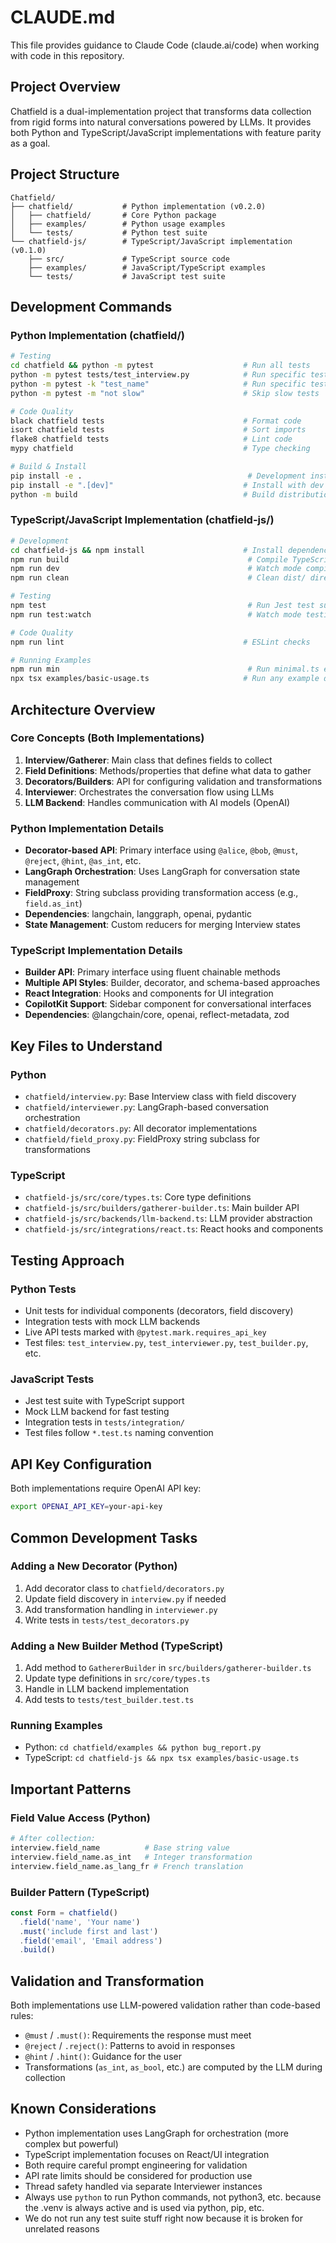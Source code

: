 # CLAUDE.md

This file provides guidance to Claude Code (claude.ai/code) when working with code in this repository.

## Project Overview

Chatfield is a dual-implementation project that transforms data collection from rigid forms into natural conversations powered by LLMs. It provides both Python and TypeScript/JavaScript implementations with feature parity as a goal.

## Project Structure

```
Chatfield/
├── chatfield/           # Python implementation (v0.2.0)
│   ├── chatfield/       # Core Python package
│   ├── examples/        # Python usage examples
│   └── tests/           # Python test suite
└── chatfield-js/        # TypeScript/JavaScript implementation (v0.1.0)
    ├── src/             # TypeScript source code
    ├── examples/        # JavaScript/TypeScript examples
    └── tests/           # JavaScript test suite
```

## Development Commands

### Python Implementation (chatfield/)

```bash
# Testing
cd chatfield && python -m pytest                    # Run all tests
python -m pytest tests/test_interview.py            # Run specific test file
python -m pytest -k "test_name"                     # Run specific test
python -m pytest -m "not slow"                      # Skip slow tests

# Code Quality
black chatfield tests                               # Format code
isort chatfield tests                               # Sort imports
flake8 chatfield tests                              # Lint code
mypy chatfield                                      # Type checking

# Build & Install
pip install -e .                                     # Development install
pip install -e ".[dev]"                             # Install with dev dependencies
python -m build                                     # Build distribution
```

### TypeScript/JavaScript Implementation (chatfield-js/)

```bash
# Development
cd chatfield-js && npm install                      # Install dependencies
npm run build                                        # Compile TypeScript to dist/
npm run dev                                          # Watch mode compilation
npm run clean                                        # Clean dist/ directory

# Testing
npm test                                             # Run Jest test suite
npm run test:watch                                   # Watch mode testing

# Code Quality
npm run lint                                        # ESLint checks

# Running Examples
npm run min                                          # Run minimal.ts example
npx tsx examples/basic-usage.ts                     # Run any example directly
```

## Architecture Overview

### Core Concepts (Both Implementations)

1. **Interview/Gatherer**: Main class that defines fields to collect
2. **Field Definitions**: Methods/properties that define what data to gather
3. **Decorators/Builders**: API for configuring validation and transformations
4. **Interviewer**: Orchestrates the conversation flow using LLMs
5. **LLM Backend**: Handles communication with AI models (OpenAI)

### Python Implementation Details

- **Decorator-based API**: Primary interface using `@alice`, `@bob`, `@must`, `@reject`, `@hint`, `@as_int`, etc.
- **LangGraph Orchestration**: Uses LangGraph for conversation state management
- **FieldProxy**: String subclass providing transformation access (e.g., `field.as_int`)
- **Dependencies**: langchain, langgraph, openai, pydantic
- **State Management**: Custom reducers for merging Interview states

### TypeScript Implementation Details

- **Builder API**: Primary interface using fluent chainable methods
- **Multiple API Styles**: Builder, decorator, and schema-based approaches
- **React Integration**: Hooks and components for UI integration
- **CopilotKit Support**: Sidebar component for conversational interfaces
- **Dependencies**: @langchain/core, openai, reflect-metadata, zod

## Key Files to Understand

### Python
- `chatfield/interview.py`: Base Interview class with field discovery
- `chatfield/interviewer.py`: LangGraph-based conversation orchestration
- `chatfield/decorators.py`: All decorator implementations
- `chatfield/field_proxy.py`: FieldProxy string subclass for transformations

### TypeScript
- `chatfield-js/src/core/types.ts`: Core type definitions
- `chatfield-js/src/builders/gatherer-builder.ts`: Main builder API
- `chatfield-js/src/backends/llm-backend.ts`: LLM provider abstraction
- `chatfield-js/src/integrations/react.ts`: React hooks and components

## Testing Approach

### Python Tests
- Unit tests for individual components (decorators, field discovery)
- Integration tests with mock LLM backends
- Live API tests marked with `@pytest.mark.requires_api_key`
- Test files: `test_interview.py`, `test_interviewer.py`, `test_builder.py`, etc.

### JavaScript Tests
- Jest test suite with TypeScript support
- Mock LLM backend for fast testing
- Integration tests in `tests/integration/`
- Test files follow `*.test.ts` naming convention

## API Key Configuration

Both implementations require OpenAI API key:
```bash
export OPENAI_API_KEY=your-api-key
```

## Common Development Tasks

### Adding a New Decorator (Python)
1. Add decorator class to `chatfield/decorators.py`
2. Update field discovery in `interview.py` if needed
3. Add transformation handling in `interviewer.py`
4. Write tests in `tests/test_decorators.py`

### Adding a New Builder Method (TypeScript)
1. Add method to `GathererBuilder` in `src/builders/gatherer-builder.ts`
2. Update type definitions in `src/core/types.ts`
3. Handle in LLM backend implementation
4. Add tests to `tests/test_builder.test.ts`

### Running Examples
- Python: `cd chatfield/examples && python bug_report.py`
- TypeScript: `cd chatfield-js && npx tsx examples/basic-usage.ts`

## Important Patterns

### Field Value Access (Python)
```python
# After collection:
interview.field_name          # Base string value
interview.field_name.as_int   # Integer transformation
interview.field_name.as_lang_fr # French translation
```

### Builder Pattern (TypeScript)
```typescript
const Form = chatfield()
  .field('name', 'Your name')
  .must('include first and last')
  .field('email', 'Email address')
  .build()
```

## Validation and Transformation

Both implementations use LLM-powered validation rather than code-based rules:
- `@must` / `.must()`: Requirements the response must meet
- `@reject` / `.reject()`: Patterns to avoid in responses
- `@hint` / `.hint()`: Guidance for the user
- Transformations (`as_int`, `as_bool`, etc.) are computed by the LLM during collection

## Known Considerations

- Python implementation uses LangGraph for orchestration (more complex but powerful)
- TypeScript implementation focuses on React/UI integration
- Both require careful prompt engineering for validation
- API rate limits should be considered for production use
- Thread safety handled via separate Interviewer instances
- Always use `python` to run Python commands, not python3, etc. because the .venv is always active and is used via python, pip, etc.
- We do not run any test suite stuff right now because it is broken for unrelated reasons